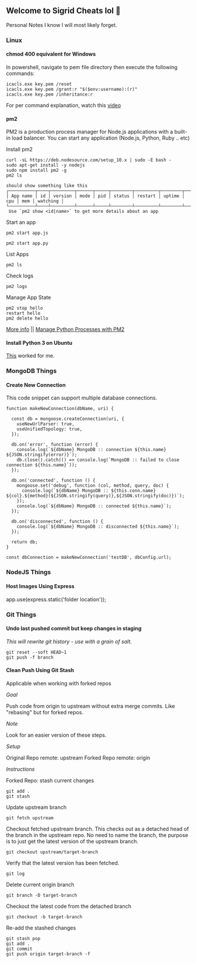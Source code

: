 ## Welcome to Sigrid Cheats lol 🤣

Personal Notes I know I will most likely forget. 

### Linux

#### chmod 400 equivalent for Windows

In powershell, navigate to pem file directory then execute the following commands:

```
icacls.exe key.pem /reset
icacls.exe key.pem /grant:r "$($env:username):(r)"
icacls.exe key.pem /inheritance:r
```

For per command explanation, watch this [video](https://www.youtube.com/watch?v=P1erVo5X3Bs)


#### pm2

PM2 is a production process manager for Node.js applications with a built-in load balancer. You can start any application (Node.js, Python, Ruby .. etc)

Install pm2

```
curl -sL https://deb.nodesource.com/setup_10.x | sudo -E bash -
sudo apt-get install -y nodejs
sudo npm install pm2 -g
pm2 ls

should show something like this
┌──────────┬────┬─────────┬──────┬─────┬────────┬─────────┬────────┬─────┬─────┬──────────┐
│ App name │ id │ version │ mode │ pid │ status │ restart │ uptime │ cpu │ mem │ watching │
└──────────┴────┴─────────┴──────┴─────┴────────┴─────────┴────────┴─────┴─────┴──────────┘
 Use `pm2 show <id|name>` to get more details about an app
```

Start an app

```
pm2 start app.js
```

```
pm2 start app.py
```

List Apps

```
pm2 ls
```

Check logs
```
pm2 logs
```

Manage App State
```
pm2 stop hello
restart hello
pm2 delete hello
```


[More info](https://pm2.io/)   ||  [Manage Python Processes with PM2](https://pm2.io/blog/2018/09/19/Manage-Python-Processes)


####  Install Python 3 on Ubuntu

[This](https://phoenixnap.com/kb/how-to-install-python-3-ubuntu) worked for me. 





### MongoDB Things


####  Create New Connection

This code snippet can support multiple database connections.

```
function makeNewConnection(dbName, uri) {

  const db = mongoose.createConnection(uri, {
    useNewUrlParser: true,
    useUnifiedTopology: true,
  });

  db.on('error', function (error) {
    console.log(`${dbName} MongoDB :: connection ${this.name} ${JSON.stringify(error)}`);
    db.close().catch(() => console.log(`MongoDB :: failed to close connection ${this.name}`));
  });

  db.on('connected', function () {
    mongoose.set('debug', function (col, method, query, doc) {
      console.log(`${dbName} MongoDB :: ${this.conn.name} ${col}.${method}(${JSON.stringify(query)},${JSON.stringify(doc)})`);
    });
    console.log(`${dbName} MongoDB :: connected ${this.name}`);
  });

  db.on('disconnected', function () {
    console.log(`${dbName} MongoDB :: disconnected ${this.name}`);
  });

  return db;
}

const dbConnection = makeNewConnection('testDB', dbConfig.url);
```




### NodeJS Things


####  Host Images Using Express

app.use(express.static('folder location'));



### Git Things

####  Undo last pushed commit but keep changes in staging

*This will rewrite git history - use with a grain of salt.*
```
git reset --soft HEAD~1
git push -f branch
```

####  Clean Push Using Git Stash

Applicable when working with forked repos

*Goal*

Push code from origin to upstream without extra merge commits. Like "rebasing" but for forked repos.

*Note*

Look for an easier version of these steps. 

*Setup*

Original Repo remote: upstream
Forked Repo remote: origin
 
 *Instructions*
 
 Forked Repo: stash current changes
 ```
 git add .
 git stash
 ```
 
 Update upstream branch
 ```
 git fetch upstream
 ```

Checkout fetched upstream branch. This checks out as a detached head of the branch in the upstream repo. No need to name the branch, the purpose is to just get the latest version of the upstream branch.
```
git checkout upstream/target-branch
```

Verify that the latest version has been fetched.
```
git log
```

Delete current origin branch
```
git branch -D target-branch
```

Checkout the latest code from the detached branch
```
git checkout -b target-branch
```

Re-add the stashed changes
```
git stash pop
git add .
git commit
git push origin target-branch -f
```
